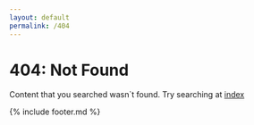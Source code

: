 ```yaml
---
layout: default
permalink: /404
---
```


# 404: Not Found

Content that you searched wasn`t found. Try searching at [index](https://snvmk.tk/)

{% include footer.md %}
